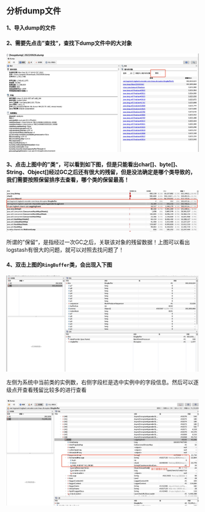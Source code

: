 ## 分析dump文件



#### 1、导入dump的文件

#### 2、需要先点击”查找“，查找下dump文件中的大对象

![avatar](./images/MG354.jpeg)



#### 3、点击上图中的”类“，可以看到如下图，但是只能看出char[]、byte[]、String、Object[]经过GC之后还有很大的残留，但是没法确定是哪个类导致的，我们需要按照保留排序去查看，哪个类的保留最高！

![avatar](./images/MG350.jpeg)

所谓的”保留“，是指经过一次GC之后，关联该对象的残留数据！上图可以看出logstash有很大的问题，就可以对照去找问题了！



#### 4、双击上图的`RingBuffer`类，会出现入下图

![avatar](./images/MG355.jpeg)

左侧为系统中当前类的实例数，右侧字段栏是选中实例中的字段信息。然后可以逐级点开查看残留比较多的进行查看

![avatar](./images/MG356.jpeg)


